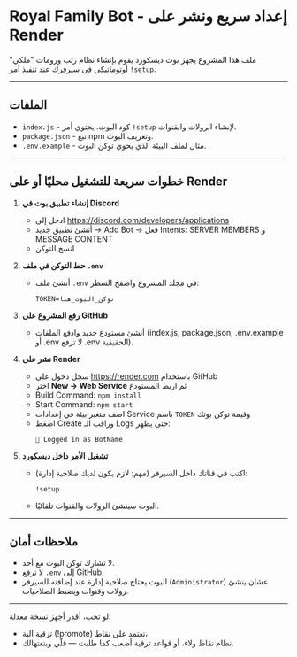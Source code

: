 # Royal Family Bot - إعداد سريع ونشر على Render

ملف هذا المشروع يجهز بوت ديسكورد يقوم بإنشاء نظام رتب ورومات "ملكي" أوتوماتيكي في سيرفرك عند تنفيذ أمر `!setup`.

---

## الملفات
- `index.js` - كود البوت. يحتوي أمر `!setup` لإنشاء الرولات والقنوات.
- `package.json` - تبع npm وتعريف البوت.
- `.env.example` - مثال لملف البيئة الذي يحوي توكن البوت.

---

## خطوات سريعة للتشغيل محليًا أو على Render

1. **إنشاء تطبيق بوت في Discord**
   - ادخل إلى https://discord.com/developers/applications
   - أنشئ تطبيق جديد → Add Bot → فعل Intents: SERVER MEMBERS و MESSAGE CONTENT
   - انسخ التوكن

2. **حط التوكن في ملف `.env`**
   - أنشئ ملف `.env` في مجلد المشروع واصفح السطر:
     ```
     TOKEN=توكن_البوت_هنا
     ```

3. **رفع المشروع على GitHub**
   - أنشئ مستودع جديد وادفع الملفات (index.js, package.json, .env.example أو .env لا ترفع .env الحقيقية).

4. **نشر على Render**
   - سجل دخول على https://render.com باستخدام GitHub
   - اختر **New → Web Service** ثم اربط المستودع
   - Build Command: `npm install`
   - Start Command: `npm start`
   - اضف متغير بيئة في إعدادات Service باسم `TOKEN` وقيمة توكن بوتك
   - اضغط Create وراقب الـ Logs حتى يظهر:
     ```
     🤴 Logged in as BotName
     ```

5. **تشغيل الأمر داخل ديسكورد**
   - اكتب في قناتك داخل السيرفر (مهم: لازم يكون لديك صلاحية إدارة):
     ```
     !setup
     ```
   - البوت سينشئ الرولات والقنوات تلقائيًا.

---

## ملاحظات أمان
- لا تشارك توكن البوت مع أحد.
- لا ترفع `.env` إلى GitHub.
- البوت يحتاج صلاحية إدارة عند إضافته للسيرفر (`Administrator`) عشان ينشئ رولات وقنوات ويضبط الصلاحيات.

---

لو تحب، أقدر أجهز نسخة معدلة:  
- ترقية آلية (!promote) تعتمد على نقاط،  
- نظام نقاط ولاء، أو قواعد ترقية أصعب كما طلبت — قلّي وبتعتهالك.
